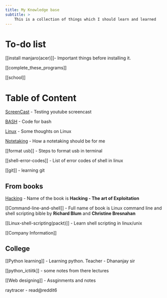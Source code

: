 ```yaml
---
title: My Knowledge base
subtitle: >
	This is a collection of things which I should learn and learned
---
```

# To-do list

[[install manjaro(acer)]]- Important things before installing it.

[[complete_these_programs]]

[[school]]

# Table of Content

[ScreenCast](Screencast) - Testing youtube screencast

[BASH](BASH) - Code for bash

[Linux](Linux) - Some thoughts on Linux

[Notetaking](Notetaking) - How a notetaking should be for me

[[format usb]] - Steps to format usb in terminal

[[shell-error-codes]] - List of error codes of shell in linux

[[git]] - learning git

## From books
[Hacking](Hacking) - Name of the book is **Hacking - The art of Exploitation**

[[Command-line-and-shell]] - Full name of book is Linux command line and shell scripting bible by **Richard Blum** and **Christine Bresnahan**

[[Linux-shell-scripting(packt)]] - Learn shell scripting in linux/unix

[[Company Information]]

## College

[[Python learning]] - Learning python. Teacher - Dhananjay sir

[[python_ictiitk]] - some notes from there lectures

[[Web designing]] - Assginments and notes

raytracer - read@reddit6
